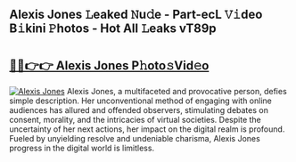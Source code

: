 ## Alexis Jones 𝙻eaked 𝙽u𝚍e - Part-ecL 𝚅𝚒deo B𝚒kini 𝙿hotos - Hot All 𝙻eaks vT89p

# <h2><a href="http://ld425q8.urlbe.top/?page=Alexis+Jones">🔗🔗👉👉 Alexis Jones P𝚑oto𝚜Vid𝚎o</a></h2>

[![Alexis Jones](https://i.imgur.com/eBuTRDB.gif)](http://ld425q8.urlbe.top/?page=Alexis+Jones)
Alexis Jones, a multifaceted and provocative person, defies simple description. Her unconventional method of engaging with online audiences has allured and offended observers, stimulating debates on consent, morality, and the intricacies of virtual societies. Despite the uncertainty of her next actions, her impact on the digital realm is profound. Fueled by unyielding resolve and undeniable charisma, Alexis Jones progress in the digital world is limitless.
